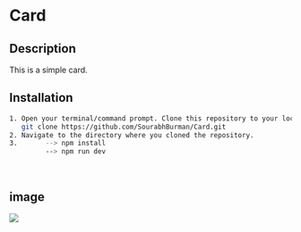 
# Card

## Description
This is a simple card.

## Installation
```bash
1. Open your terminal/command prompt. Clone this repository to your local machine.
   git clone https://github.com/SourabhBurman/Card.git
2. Navigate to the directory where you cloned the repository.
3.       --> npm install
         --> npm run dev
```
<br>

## image
<img src="https://github.com/SourabhBurman/Card/assets/146980127/85491364-e95b-4cb6-b8e7-ed48c76f431a" />
